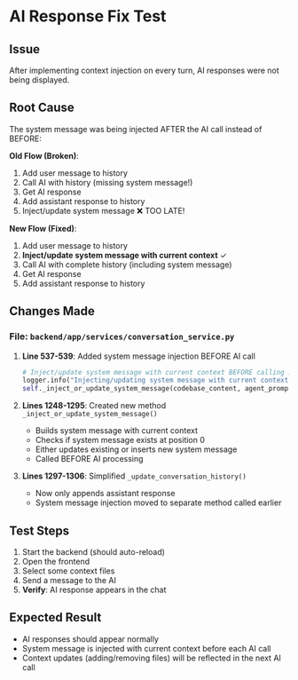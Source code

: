 # AI Response Fix Test

## Issue
After implementing context injection on every turn, AI responses were not being displayed.

## Root Cause
The system message was being injected AFTER the AI call instead of BEFORE:

**Old Flow (Broken)**:
1. Add user message to history
2. Call AI with history (missing system message!)
3. Get AI response
4. Add assistant response to history
5. Inject/update system message ❌ TOO LATE!

**New Flow (Fixed)**:
1. Add user message to history
2. **Inject/update system message with current context** ✓
3. Call AI with complete history (including system message)
4. Get AI response
5. Add assistant response to history

## Changes Made

### File: `backend/app/services/conversation_service.py`

1. **Line 537-539**: Added system message injection BEFORE AI call
   ```python
   # Inject/update system message with current context BEFORE calling AI
   logger.info("Injecting/updating system message with current context")
   self._inject_or_update_system_message(codebase_content, agent_prompt)
   ```

2. **Lines 1248-1295**: Created new method `_inject_or_update_system_message()`
   - Builds system message with current context
   - Checks if system message exists at position 0
   - Either updates existing or inserts new system message
   - Called BEFORE AI processing

3. **Lines 1297-1306**: Simplified `_update_conversation_history()`
   - Now only appends assistant response
   - System message injection moved to separate method called earlier

## Test Steps

1. Start the backend (should auto-reload)
2. Open the frontend
3. Select some context files
4. Send a message to the AI
5. **Verify**: AI response appears in the chat

## Expected Result
- AI responses should appear normally
- System message is injected with current context before each AI call
- Context updates (adding/removing files) will be reflected in the next AI call
